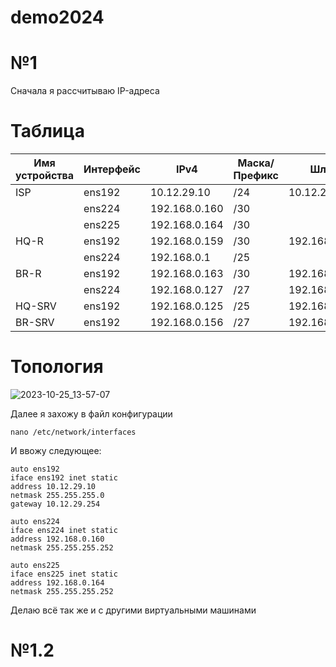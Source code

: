 
# demo2024
# №1
Сначала я рассчитываю  IP-адреса
# Таблица
|Имя устройства  |Интерфейс           |IPv4            |Маска/Префикс   |Шлюз            |
|  ------------- | -------------      | -------------  |  ------------- |  -------------       |
|ISP             |ens192              |10.12.29.10     |/24             |10.12.29.10         |
|                |ens224              |192.168.0.160   |/30             |                      |
|                |ens225              |192.168.0.164   |/30             |                      |
|HQ-R            |ens192              |192.168.0.159   |/30             |192.168.0.160       |
|                |ens224              |192.168.0.1     |/25             |                      |
|BR-R            |ens192              |192.168.0.163   |/30             |192.168.0.159        |
|                |ens224              |192.168.0.127   |/27             | 192.168.0.159                     |
|HQ-SRV          |ens192              |192.168.0.125   |/25             |192.168.0.1           |
|BR-SRV          |ens192              |192.168.0.156   |/27             |192.168.0.127       |

# Топология
![2023-10-25_13-57-07](https://github.com/IvanTumanov123/demo2024/assets/148867523/39edd56f-da00-4eac-a9a7-040a92ba4080)

Далее я захожу в файл конфигурации 
```
nano /etc/network/interfaces
```
И ввожу следующее:
```
auto ens192
iface ens192 inet static
address 10.12.29.10
netmask 255.255.255.0
gateway 10.12.29.254

auto ens224
iface ens224 inet static
address 192.168.0.160
netmask 255.255.255.252

auto ens225
iface ens225 inet static
address 192.168.0.164
netmask 255.255.255.252
```
Делаю всё так же и с другими виртуальными машинами
# №1.2

